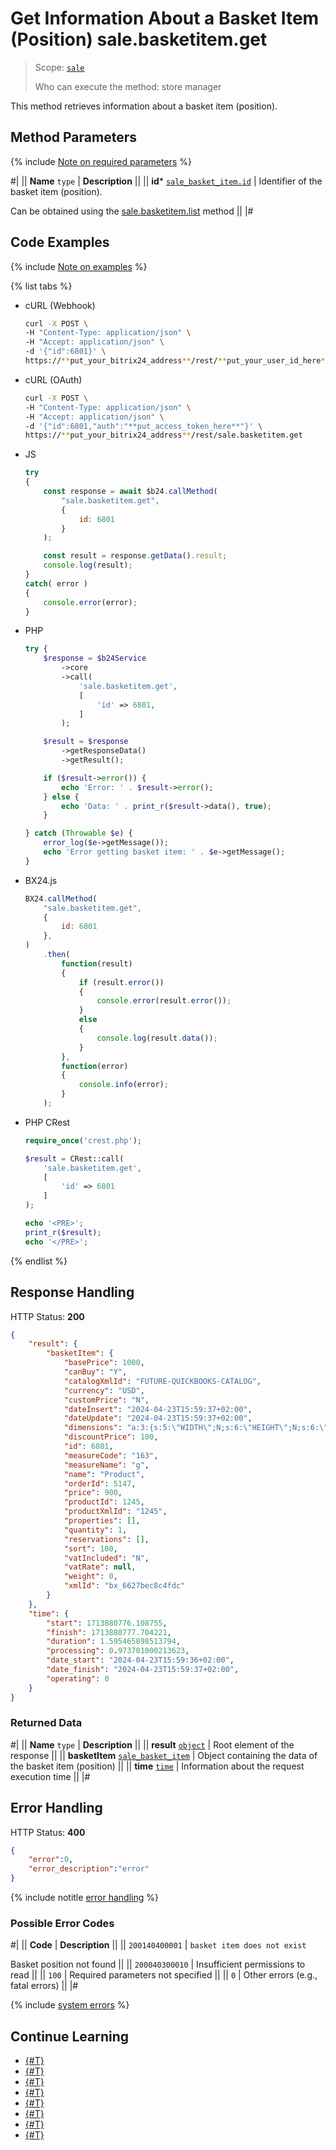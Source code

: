 # Get Information About a Basket Item (Position) sale.basketitem.get

> Scope: [`sale`](../../scopes/permissions.md)
>
> Who can execute the method: store manager

This method retrieves information about a basket item (position).

## Method Parameters

{% include [Note on required parameters](../../../_includes/required.md) %}

#|
|| **Name**
`type` | **Description** ||
|| **id***
[`sale_basket_item.id`](../data-types.md) | Identifier of the basket item (position).

Can be obtained using the [sale.basketitem.list](./sale-basket-item-list.md) method
||
|#

## Code Examples

{% include [Note on examples](../../../_includes/examples.md) %}

{% list tabs %}

- cURL (Webhook)

    ```bash
    curl -X POST \
    -H "Content-Type: application/json" \
    -H "Accept: application/json" \
    -d '{"id":6801}' \
    https://**put_your_bitrix24_address**/rest/**put_your_user_id_here**/**put_your_webhook_here**/sale.basketitem.get
    ```

- cURL (OAuth)

    ```bash
    curl -X POST \
    -H "Content-Type: application/json" \
    -H "Accept: application/json" \
    -d '{"id":6801,"auth":"**put_access_token_here**"}' \
    https://**put_your_bitrix24_address**/rest/sale.basketitem.get
    ```

- JS

    ```js
    try
    {
    	const response = await $b24.callMethod(
    		"sale.basketitem.get",
    		{
    			id: 6801
    		}
    	);
    
    	const result = response.getData().result;
    	console.log(result);
    }
    catch( error )
    {
    	console.error(error);
    }
    ```

- PHP

    ```php
    try {
        $response = $b24Service
            ->core
            ->call(
                'sale.basketitem.get',
                [
                    'id' => 6801,
                ]
            );
    
        $result = $response
            ->getResponseData()
            ->getResult();
    
        if ($result->error()) {
            echo 'Error: ' . $result->error();
        } else {
            echo 'Data: ' . print_r($result->data(), true);
        }
    
    } catch (Throwable $e) {
        error_log($e->getMessage());
        echo 'Error getting basket item: ' . $e->getMessage();
    }
    ```

- BX24.js

    ```js
    BX24.callMethod(
        "sale.basketitem.get",
        {
            id: 6801
        },
    )
        .then(
            function(result)
            {
                if (result.error())
                {
                    console.error(result.error());
                }
                else
                {
                    console.log(result.data());
                }
            },
            function(error)
            {
                console.info(error);
            }
        );
    ```

- PHP CRest

    ```php
    require_once('crest.php');

    $result = CRest::call(
        'sale.basketitem.get',
        [
            'id' => 6801
        ]
    );

    echo '<PRE>';
    print_r($result);
    echo '</PRE>';
    ```

{% endlist %}

## Response Handling

HTTP Status: **200**

```json
{
    "result": {
        "basketItem": {
            "basePrice": 1000,
            "canBuy": "Y",
            "catalogXmlId": "FUTURE-QUICKBOOKS-CATALOG",
            "currency": "USD",
            "customPrice": "N",
            "dateInsert": "2024-04-23T15:59:37+02:00",
            "dateUpdate": "2024-04-23T15:59:37+02:00",
            "dimensions": "a:3:{s:5:\"WIDTH\";N;s:6:\"HEIGHT\";N;s:6:\"LENGTH\";N;}",
            "discountPrice": 100,
            "id": 6801,
            "measureCode": "163",
            "measureName": "g",
            "name": "Product",
            "orderId": 5147,
            "price": 900,
            "productId": 1245,
            "productXmlId": "1245",
            "properties": [],
            "quantity": 1,
            "reservations": [],
            "sort": 100,
            "vatIncluded": "N",
            "vatRate": null,
            "weight": 0,
            "xmlId": "bx_6627bec8c4fdc"
        }
    },
    "time": {
        "start": 1713880776.108755,
        "finish": 1713880777.704221,
        "duration": 1.595465898513794,
        "processing": 0.973701000213623,
        "date_start": "2024-04-23T15:59:36+02:00",
        "date_finish": "2024-04-23T15:59:37+02:00",
        "operating": 0
    }
}
```

### Returned Data

#|
|| **Name**
`type` | **Description** ||
|| **result**
[`object`](../../data-types.md) | Root element of the response ||
|| **basketItem**
[`sale_basket_item`](../data-types.md) | Object containing the data of the basket item (position) ||
|| **time**
[`time`](../../data-types.md) | Information about the request execution time ||
|#

## Error Handling

HTTP Status: **400**

```json
{
    "error":0,
    "error_description":"error"
}
```

{% include notitle [error handling](../../../_includes/error-info.md) %}

### Possible Error Codes

#|
|| **Code** | **Description** ||
|| `200140400001` | `basket item does not exist`

Basket position not found
|| 
|| `200040300010` | Insufficient permissions to read
|| 
|| `100` | Required parameters not specified
||
|| `0` | Other errors (e.g., fatal errors)
|| 
|#

{% include [system errors](../../../_includes/system-errors.md) %}

## Continue Learning

- [{#T}](./sale-basket-item-add.md)
- [{#T}](./sale-basket-item-update.md)
- [{#T}](./sale-basket-item-list.md)
- [{#T}](./sale-basket-item-delete.md)
- [{#T}](./sale-basket-item-get-fields.md)
- [{#T}](./sale-basket-item-add-catalog-product.md)
- [{#T}](./sale-basket-item-update-catalog-product.md)
- [{#T}](./sale-basket-item-get-catalog-product-fields.md)
